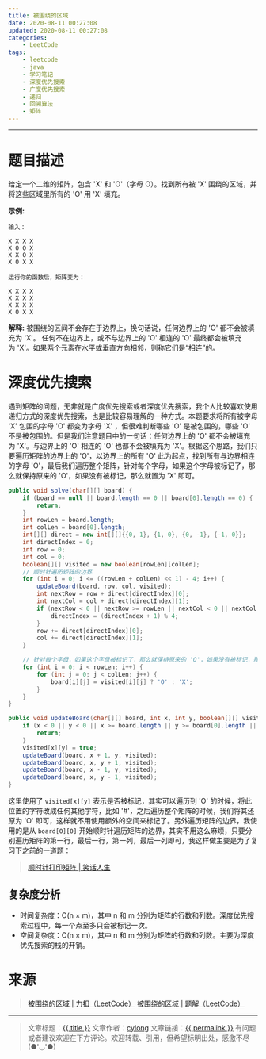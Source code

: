 ```yaml
---
title: 被围绕的区域
date: 2020-08-11 00:27:08
updated: 2020-08-11 00:27:08
categories:
    - LeetCode
tags:
    - leetcode
    - java
    - 学习笔记
    - 深度优先搜索
    - 广度优先搜索
    - 递归
    - 回溯算法
    - 矩阵
---
```

---

# 题目描述

给定一个二维的矩阵，包含 'X' 和 'O'（字母 O）。找到所有被 'X' 围绕的区域，并将这些区域里所有的 'O' 用 'X' 填充。

**示例:**
```
输入：

X X X X
X O O X
X X O X
X O X X

运行你的函数后，矩阵变为：

X X X X
X X X X
X X X X
X O X X

```
**解释:** 被围绕的区间不会存在于边界上，换句话说，任何边界上的 'O' 都不会被填充为 'X'。 任何不在边界上，或不与边界上的 'O' 相连的 'O' 最终都会被填充为 'X'。如果两个元素在水平或垂直方向相邻，则称它们是“相连”的。

<!-- more -->

# 深度优先搜索

遇到矩阵的问题，无非就是广度优先搜索或者深度优先搜索，我个人比较喜欢使用递归方式的深度优先搜索，也是比较容易理解的一种方式。本题要求将所有被字母 'X' 包围的字母 'O' 都变为字母 'X' ，但很难判断哪些 'O' 是被包围的，哪些 'O' 不是被包围的。但是我们注意题目中的一句话：任何边界上的 'O' 都不会被填充为 'X'。与边界上的 'O' 相连的 'O' 也都不会被填充为 'X'。根据这个思路，我们只要遍历矩阵的边界上的 'O'，以边界上的所有 'O' 此为起点，找到所有与边界相连的字母 'O'，最后我们遍历整个矩阵，针对每个字母，如果这个字母被标记了，那么就保持原来的 'O'，如果没有被标记，那么就置为 'X' 即可。

```java
public void solve(char[][] board) {
    if (board == null || board.length == 0 || board[0].length == 0) {
        return;
    }
    int rowLen = board.length;
    int colLen = board[0].length;
    int[][] direct = new int[][]{{0, 1}, {1, 0}, {0, -1}, {-1, 0}};
    int directIndex = 0;
    int row = 0;
    int col = 0;
    boolean[][] visited = new boolean[rowLen][colLen];
    // 顺时针遍历矩阵的边界
    for (int i = 0; i <= ((rowLen + colLen) << 1) - 4; i++) {
        updateBoard(board, row, col, visited);
        int nextRow = row + direct[directIndex][0];
        int nextCol = col + direct[directIndex][1];
        if (nextRow < 0 || nextRow >= rowLen || nextCol < 0 || nextCol >= colLen) {
            directIndex = (directIndex + 1) % 4;
        }
        row += direct[directIndex][0];
        col += direct[directIndex][1];
    }

    // 针对每个字母，如果这个字母被标记了，那么就保持原来的 'O'，如果没有被标记，那么就置为 'X'。
    for (int i = 0; i < rowLen; i++) {
        for (int j = 0; j < colLen; j++) {
            board[i][j] = visited[i][j] ? 'O' : 'X';
        }
    }
}

public void updateBoard(char[][] board, int x, int y, boolean[][] visited) {
    if (x < 0 || y < 0 || x >= board.length || y >= board[0].length || visited[x][y] || board[x][y] == 'X') {
        return;
    }
    visited[x][y] = true;
    updateBoard(board, x + 1, y, visited);
    updateBoard(board, x, y + 1, visited);
    updateBoard(board, x - 1, y, visited);
    updateBoard(board, x, y - 1, visited);
}
```

这里使用了 `visited[x][y]` 表示是否被标记，其实可以遍历到 'O' 的时候，将此位置的字符改成任何其他字符，比如 '#'，之后遍历整个矩阵的时候，我们将其还原为 'O' 即可，这样就不用使用额外的空间来标记了。另外遍历矩阵的边界，我使用的是从 `board[0][0]` 开始顺时针遍历矩阵的边界，其实不用这么麻烦，只要分别遍历矩阵的第一行，最后一行，第一列，最后一列即可，我这样做主要是为了复习下之前的一道题：
> [顺时针打印矩阵 | 笑话人生][3]

## 复杂度分析

* 时间复杂度：O(n × m)，其中 n 和 m 分别为矩阵的行数和列数。深度优先搜索过程中，每一个点至多只会被标记一次。
* 空间复杂度：O(n × m)，其中 n 和 m 分别为矩阵的行数和列数。主要为深度优先搜索的栈的开销。

# 来源

> [被围绕的区域 | 力扣（LeetCode）][1]
> [被围绕的区域 | 题解（LeetCode）][2]

---

> 文章标题：<a href='{{ permalink }}' title='{{ title }}' >{{ title }}</a>
> 文章作者：[cylong](http://www.cylong.com/about/ "cylong")
> 文章链接：<a href='{{ permalink }}' title='{{ title }}' >{{ permalink }}</a>
> 有问题或者建议欢迎在下方评论。欢迎转载、引用，但希望标明出处，感激不尽(●'◡'●)

[1]: https://leetcode-cn.com/problems/surrounded-regions/ "被围绕的区域 | 力扣（LeetCode）"
[2]: https://leetcode-cn.com/problems/surrounded-regions/solution/bei-wei-rao-de-qu-yu-by-leetcode-solution/ "被围绕的区域 | 题解（LeetCode）"
[3]: /blog/2020/06/05/shun-shi-zhen-da-yin-ju-zhen-lcof/ "顺时针打印矩阵 | 笑话人生"
